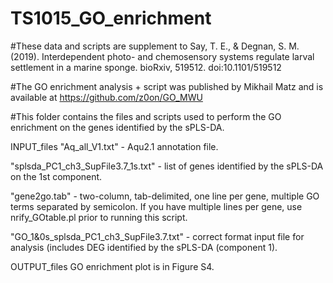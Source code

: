 # TS1015_GO_enrichment

#These data and scripts are supplement to Say, T. E., & Degnan, S. M. (2019). Interdependent photo- and chemosensory systems regulate larval settlement in a marine sponge. bioRxiv, 519512. doi:10.1101/519512


#The GO enrichment analysis + script was published by Mikhail Matz and is available at https://github.com/z0on/GO_MWU


#This folder contains the files and scripts used to perform the GO enrichment on the genes identified by the sPLS-DA.

INPUT_files
"Aq_all_V1.txt" - Aqu2.1 annotation file.

"splsda_PC1_ch3_SupFile3.7_1s.txt" - list of genes identified by the sPLS-DA on the 1st component. 

"gene2go.tab" - two-column, tab-delimited, one line per gene, multiple GO terms separated by semicolon. If you have multiple lines per gene, use nrify_GOtable.pl prior to running this script.

"GO_1&0s_splsda_PC1_ch3_SupFile3.7.txt" - correct format input file for analysis (includes DEG identified by the sPLS-DA (component 1). 

OUTPUT_files
GO enrichment plot is in Figure S4.
